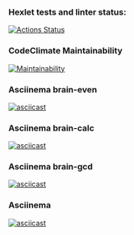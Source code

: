 ### Hexlet tests and linter status:
[![Actions Status](https://github.com/jcastiblancoc/python-project-140/actions/workflows/hexlet-check.yml/badge.svg)](https://github.com/jcastiblancoc/python-project-140/actions)

### CodeClimate Maintainability

[![Maintainability](https://api.codeclimate.com/v1/badges/bde5ee1cf37658b3700f/maintainability)](https://codeclimate.com/github/jcastiblancoc/python-project-140/maintainability)

### Asciinema brain-even

[![asciicast](https://asciinema.org/a/oJJj3FZjdAbyAvfTnIRvAmmn6.svg)](https://asciinema.org/a/oJJj3FZjdAbyAvfTnIRvAmmn6)

### Asciinema brain-calc

[![asciicast](https://asciinema.org/a/8oDJz2mlo8buVJ7ayRVfEGiVt.svg)](https://asciinema.org/a/8oDJz2mlo8buVJ7ayRVfEGiVt)

### Asciinema brain-gcd

[![asciicast](https://asciinema.org/a/9yDGKGtlXiYhPhU1oebs6zfgI.svg)](https://asciinema.org/a/9yDGKGtlXiYhPhU1oebs6zfgI)

### Asciinema

[![asciicast](https://asciinema.org/a/9oWyw75IBUsCX2ytpRioXeK3r.svg)](https://asciinema.org/a/9oWyw75IBUsCX2ytpRioXeK3r)